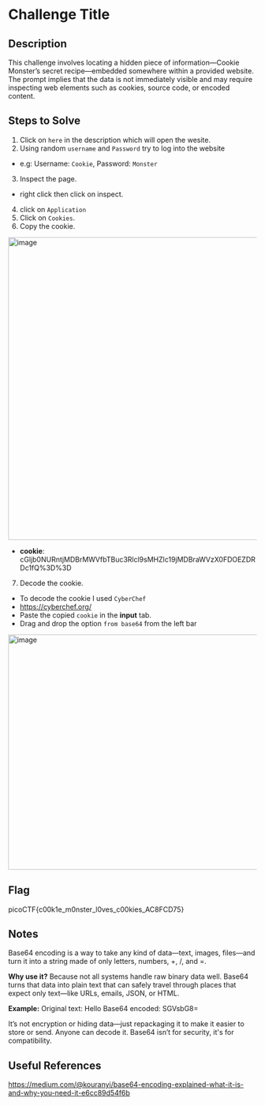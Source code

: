 # Challenge Title

## Description
This challenge involves locating a hidden piece of information—Cookie Monster’s secret recipe—embedded somewhere within a provided website. The prompt implies that the data is not immediately visible and may require inspecting web elements such as cookies, source code, or encoded content.

## Steps to Solve
1. Click on  `here` in the description which will open the wesite.
2. Using random `username` and `Password` try to log into the website
  - e.g: Username: `Cookie`, Password: `Monster`
3. Inspect the page.
  - right click then click on inspect.
4. click on `Application`
5. Click on `Cookies`.
6. Copy the cookie.
<img width="1919" height="614" alt="image" src="https://github.com/user-attachments/assets/3b82a67e-9fe3-431c-9b2a-d84b4be30d04" />

  - **cookie**: cGljb0NURntjMDBrMWVfbTBuc3Rlcl9sMHZlc19jMDBraWVzX0FDOEZDRDc1fQ%3D%3D
    
7. Decode the cookie. 
  - To decode the cookie I used `CyberChef`
  - https://cyberchef.org/
  - Paste the copied `cookie` in the **input** tab.
  - Drag and drop the option `from base64` from the left bar
<img width="1919" height="477" alt="image" src="https://github.com/user-attachments/assets/1308dfa0-9f16-4360-a1ca-c01a1ecada62" />

## Flag
picoCTF{c00k1e_m0nster_l0ves_c00kies_AC8FCD75}

## Notes
Base64 encoding is a way to take any kind of data—text, images, files—and turn it into a string made of only letters, numbers, +, /, and =.

**Why use it?**
Because not all systems handle raw binary data well. Base64 turns that data into plain text that can safely travel through places that expect only text—like URLs, emails, JSON, or HTML.

**Example:**
Original text: Hello
Base64 encoded: SGVsbG8=

It’s not encryption or hiding data—just repackaging it to make it easier to store or send. Anyone can decode it. Base64 isn’t for security, it's for compatibility.

## Useful References
https://medium.com/@kouranyi/base64-encoding-explained-what-it-is-and-why-you-need-it-e6cc89d54f6b


